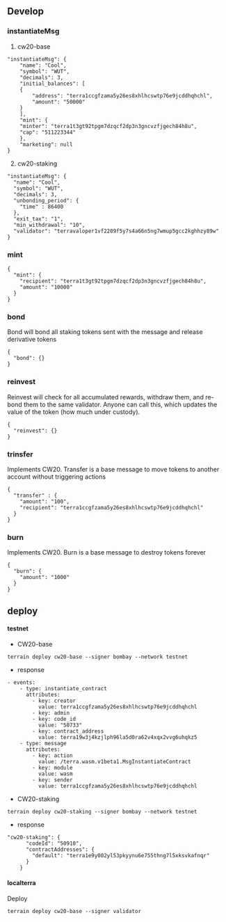 ## Develop

### instantiateMsg

1. cw20-base
```
"instantiateMsg": {
    "name": "Cool",
    "symbol": "WUT",
    "decimals": 3,
    "initial_balances": [
    {
        "address": "terra1ccgfzama5y26es8xhlhcswtp76e9jcddhqhchl",
        "amount": "50000"
    }
    ],
    "mint": {
    "minter": "terra1t3gt92tpgm7dzqcf2dp3n3gncvzfjgech84h8u",
    "cap": "511223344"
    },
    "marketing": null
}
```

2. cw20-staking
```
"instantiateMsg": {
  "name": "Cool",
  "symbol": "WUT",
  "decimals": 3,
  "unbonding_period": {
    "time" : 86400
  },
  "exit_tax": "1",
  "min_withdrawal": "10",
  "validator": "terravaloper1vf2209f5y7s4a66n5ng7wmup5gcc2kghhzy89w"
}
```

### mint
```
{
  "mint": {
    "recipient": "terra1t3gt92tpgm7dzqcf2dp3n3gncvzfjgech84h8u",
    "amount": "10000"
  }
}
```

### bond
Bond will bond all staking tokens sent with the message and release derivative tokens
```
{
  "bond": {}
}
```

### reinvest
Reinvest will check for all accumulated rewards, withdraw them, and re-bond them to the same validator. Anyone can call this, which updates the value of the token (how much under custody).

```
{
  "reinvest": {}
}
```

### trinsfer
Implements CW20. Transfer is a base message to move tokens to another account without triggering actions
```
{
  "transfer" : {
    "amount": "100",
    "recipient": "terra1ccgfzama5y26es8xhlhcswtp76e9jcddhqhchl"
  }
}
```

### burn
Implements CW20. Burn is a base message to destroy tokens forever
```
{
  "burn": {
    "amount": "1000"
  }
}
```


## deploy

#### testnet

- CW20-base
```
terrain deploy cw20-base --signer bombay --network testnet
```

- response
```
- events:
    - type: instantiate_contract
      attributes:
        - key: creator
          value: terra1ccgfzama5y26es8xhlhcswtp76e9jcddhqhchl
        - key: admin
        - key: code_id
          value: "50733"
        - key: contract_address
          value: terra19w3j4kzjlph96la5d0ra62v4xqx2vvg6uhqkz5
    - type: message
      attributes:
        - key: action
          value: /terra.wasm.v1beta1.MsgInstantiateContract
        - key: module
          value: wasm
        - key: sender
          value: terra1ccgfzama5y26es8xhlhcswtp76e9jcddhqhchl
```

- CW20-staking
```
terrain deploy cw20-staking --signer bombay --network testnet
```
- response
```
"cw20-staking": {
      "codeId": "50910",
      "contractAddresses": {
        "default": "terra1e9y002yl53pkyynu6e755thng7l5xksvkafnqr"
      }
    }
```

#### localterra
Deploy
```
terrain deploy cw20-base --signer validator
```
